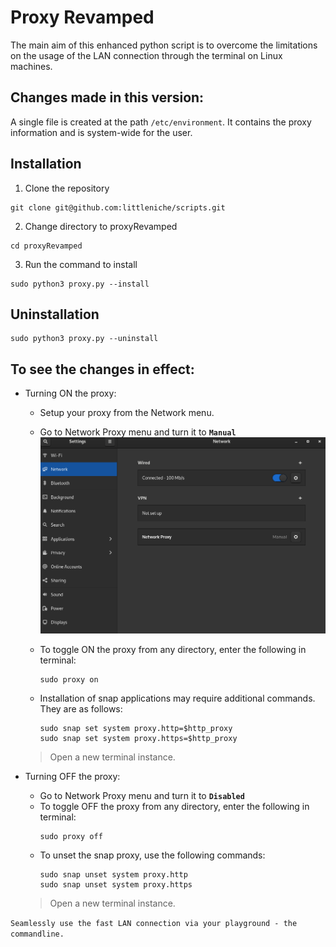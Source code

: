 # Proxy Revamped

The main aim of this enhanced python script is to overcome the limitations on the usage of the LAN connection through the terminal on Linux machines.

## Changes made in this version:

A single file is created at the path `/etc/environment`.
It contains the proxy information and is system-wide for the user.

## Installation

1. Clone the repository
```
git clone git@github.com:littleniche/scripts.git
```
2. Change directory to proxyRevamped
```
cd proxyRevamped
```
3. Run the command to install
```
sudo python3 proxy.py --install
```

## Uninstallation

```
sudo python3 proxy.py --uninstall
```

## To see the changes in effect:

- Turning ON the proxy:
    - Setup your proxy from the Network menu.
    - Go to Network Proxy menu and turn it to **`Manual`**
    ![alt text](./network.png)
    - To toggle ON the proxy from any directory, enter the following in terminal:
        ```
        sudo proxy on
        ```

    - Installation of snap applications may require additional commands. They are as follows:
        ```
        sudo snap set system proxy.http=$http_proxy
        sudo snap set system proxy.https=$http_proxy
        ```
    > Open a new terminal instance.

- Turning OFF the proxy:
    - Go to Network Proxy menu and turn it to **`Disabled`**
    - To toggle OFF the proxy from any directory, enter the following in terminal:
        ```
        sudo proxy off
        ```
    - To unset the snap proxy, use the following commands:
        ```
        sudo snap unset system proxy.http
        sudo snap unset system proxy.https
        ```
    > Open a new terminal instance.

`Seamlessly use the fast LAN connection via your playground - the commandline.`
